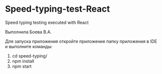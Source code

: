 # Speed-typing-test-React
Speed typing testing executed with React

Выполнила Боева В.А.

Для запуска приложения откройте приложение папку приложения в IDE и выполните команды: 

1) cd speed-typing/
2) npm install
3) npm start
